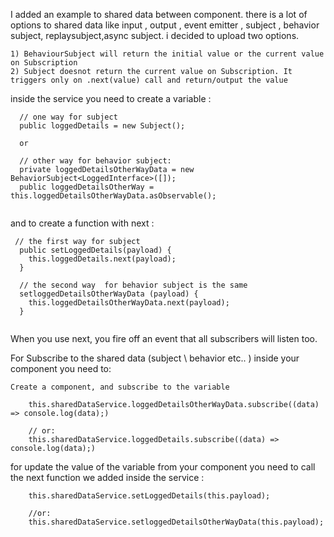 
I added an example to shared data between component.
there is a lot of options to shared data like input , output , event emitter , subject , behavior subject, replaysubject,async subject.
i decided to upload two options.

```
1) BehaviourSubject will return the initial value or the current value on Subscription
2) Subject doesnot return the current value on Subscription. It triggers only on .next(value) call and return/output the value
```

inside the service you need to create a variable :

```
  // one way for subject
  public loggedDetails = new Subject();

  or

  // other way for behavior subject:
  private loggedDetailsOtherWayData = new BehaviorSubject<LoggedInterface>([]);
  public loggedDetailsOtherWay = this.loggedDetailsOtherWayData.asObservable();


```


and to create a function with next :

```
 // the first way for subject
  public setLoggedDetails(payload) {
    this.loggedDetails.next(payload);
  }

  // the second way  for behavior subject is the same
  setloggedDetailsOtherWayData (payload) {
    this.loggedDetailsOtherWayData.next(payload);
  }


```

When you use next, you fire off an event that all subscribers will listen too.



For Subscribe to the shared data (subject \ behavior etc.. ) inside your component you need to:

```
Create a component, and subscribe to the variable

    this.sharedDataService.loggedDetailsOtherWayData.subscribe((data) => console.log(data);)

    // or:
    this.sharedDataService.loggedDetails.subscribe((data) => console.log(data);)

```

for update the value of the variable from your component you need to call the next function we added inside the service :


```
    this.sharedDataService.setLoggedDetails(this.payload);

    //or:
    this.sharedDataService.setloggedDetailsOtherWayData(this.payload);
```